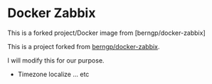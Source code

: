 Docker Zabbix
========================

This is a forked project/Docker image from [berngp/docker-zabbix]

This is a project  forked from [berngp/docker-zabbix](https://github.com/berngp/docker-zabbix).

I will modify this for our purpose.
* Timezone localize ... etc
